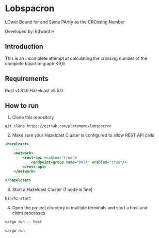 # Lobspacron

LOwer Bound for and Same PArity as the CROssing Number

Developed by: Edward H

## Introduction

This is an incomplete attempt at calculating the crossing number of the complete bipartite graph K9,9.

## Requirements

Rust v1.81.0
Hazelcast v5.5.0

## How to run

1. Clone this repository
```git
git clone https://github.com/platymemo/lobspacron
```

2. Make sure your Hazelcast Cluster is configured to allow REST API calls
```xml
<hazelcast>
    ...
    <network>
        <rest-api enabled="true">
            <endpoint-group name="DATA" enabled="true"/>
        </rest-api>
    </network>
    ...
</hazelcast>
```

3. Start a Hazelcast Cluster (1 node is fine)
```bash
bin/hz-start
```

4. Open the project directory in multiple terminals and start a host and client processes
```cmd
cargo run -- host
```
```cmd
cargo run
```